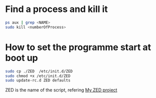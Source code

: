 # Find a process and kill it
```sh
ps aux | grep <NAME>
sudo kill <numberOfProcess>
```

# How to set the programme start at boot up

```sh
sudo cp ./ZED  /etc/init.d/ZED
sudo chmod +x /etc/init.d/ZED
sudo update-rc.d ZED defaults
```
ZED is the name of the script, refering [My ZED project](https://github.com/rockkingjy/ZedDataCollection)
